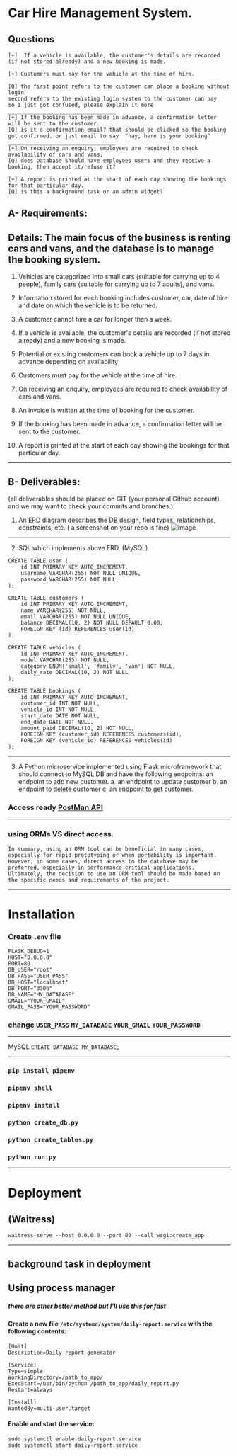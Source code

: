 # Car Hire Management System.

## Questions
```
[+]  If a vehicle is available, the customer's details are recorded (if not stored already) and a new booking is made.

[+] Customers must pay for the vehicle at the time of hire.

[Q] the first point refers to the customer can place a booking without login
second refers to the existing login system to the customer can pay
so I just got confused, please explain it more
__________________________________
[+] If the booking has been made in advance, a confirmation letter will be sent to the customer.
[Q] is it a confirmation email? that should be clicked so the booking got confirmed. or just email to say  "hay, here is your booking"
__________________________________
[+] On receiving an enquiry, employees are required to check availability of cars and vans.
[Q] does Database should have employees users and they receive a booking, then accept it/refuse it?
__________________________________
[+] A report is printed at the start of each day showing the bookings for that particular day.
[Q] is this a background task or an admin widget?
```

## A- Requirements:
Details: The main focus of the business is renting cars and vans, and the database is to manage the
booking system.
---
1. Vehicles are categorized into small cars (suitable for carrying up to 4 people), family cars
(suitable for carrying up to 7 adults), and vans.

2. Information stored for each booking includes customer, car, date of hire and date on which the
vehicle is to be returned.

3. A customer cannot hire a car for longer than a week.

4. If a vehicle is available, the customer&#39;s details are recorded (if not stored already) and a new
booking is made.

5. Potential or existing customers can book a vehicle up to 7 days in advance depending on
availability

6. Customers must pay for the vehicle at the time of hire.

7. On receiving an enquiry, employees are required to check availability of cars and vans.

8. An invoice is written at the time of booking for the customer.

9. If the booking has been made in advance, a confirmation letter will be sent to the customer.

10. A report is printed at the start of each day showing the bookings for that particular day.
---
## B- Deliverables:
(all deliverables should be placed on GIT (your personal Github account). and we may
want to check your commits and branches.)
1. An ERD diagram describes the DB design, field types, relationships, constraints, etc. ( a
screenshot on your repo is fine)
![image](https://user-images.githubusercontent.com/94250125/223620113-be1dc1e2-e3ee-417f-b7b3-c7d1dbddadb1.png)
___
2. SQL which implements above ERD. (MySQL)
```
CREATE TABLE user (
    id INT PRIMARY KEY AUTO_INCREMENT,
    username VARCHAR(255) NOT NULL UNIQUE,
    password VARCHAR(255) NOT NULL,
);

CREATE TABLE customers (
    id INT PRIMARY KEY AUTO_INCREMENT,
    name VARCHAR(255) NOT NULL,
    email VARCHAR(255) NOT NULL UNIQUE,
    balance DECIMAL(10, 2) NOT NULL DEFAULT 0.00,
    FOREIGN KEY (id) REFERENCES user(id)
);

CREATE TABLE vehicles (
    id INT PRIMARY KEY AUTO_INCREMENT,
    model VARCHAR(255) NOT NULL,
    category ENUM('small', 'family', 'van') NOT NULL,
    daily_rate DECIMAL(10, 2) NOT NULL
);

CREATE TABLE bookings (
    id INT PRIMARY KEY AUTO_INCREMENT,
    customer_id INT NOT NULL,
    vehicle_id INT NOT NULL,
    start_date DATE NOT NULL,
    end_date DATE NOT NULL,
    amount_paid DECIMAL(10, 2) NOT NULL,
    FOREIGN KEY (customer_id) REFERENCES customers(id),
    FOREIGN KEY (vehicle_id) REFERENCES vehicles(id)
);
```
___
3. A Python microservice implemented using Flask microframework that should connect to MySQL
DB and have the following endpoints:
an endpoint to add new customer.
a. an endpoint to update customer
b. an endpoint to delete customer
c. an endpoint to get customer.
### Access ready [PostMan API](https://warped-comet-217425.postman.co/workspace/Car-Hire-Management-System~921e4b92-5739-43d6-8f06-26c6a697943b/collection/21532671-3bc2fe70-fa3b-485a-b77e-a3e6d0e72e4d?action=share&creator=21532671)
___
### using ORMs VS direct access.

```
In summary, using an ORM tool can be beneficial in many cases, especially for rapid prototyping or when portability is important.
However, in some cases, direct access to the database may be preferred, especially in performance-critical applications.
Ultimately, the decision to use an ORM tool should be made based on the specific needs and requirements of the project.
```
---
# Installation

### Create `.env` file
```
FLASK_DEBUG=1
HOST="0.0.0.0"
PORT=80
DB_USER="root"
DB_PASS="USER_PASS"
DB_HOST="localhost"
DB_PORT="3306"
DB_NAME="MY_DATABASE"
GMAIL="YOUR_GMAIL"
GMAIL_PASS="YOUR_PASSWORD"
```
### change `USER_PASS` `MY_DATABASE` `YOUR_GMAIL` `YOUR_PASSWORD`
___
MySQL `CREATE DATABASE MY_DATABASE;`
___
### `pip install pipenv`
### `pipenv shell`
### `pipenv install`
### `python create_db.py `
### `python create_tables.py `
### `python run.py `
___
# Deployment
## (Waitress)
`waitress-serve --host 0.0.0.0 --port 80 --call wsgi:create_app`
___
## background task in deployment

## Using process manager
##### there are other better method but I'll use this for fast

#### Create a new file `/etc/systemd/system/daily-report.service` with the following contents:

```
[Unit]
Description=Daily report generator

[Service]
Type=simple
WorkingDirectory=/path_to_app/
ExecStart=/usr/bin/python /path_to_app/daily_report.py
Restart=always

[Install]
WantedBy=multi-user.target
```

#### Enable and start the service:

```
sudo systemctl enable daily-report.service
sudo systemctl start daily-report.service
```
